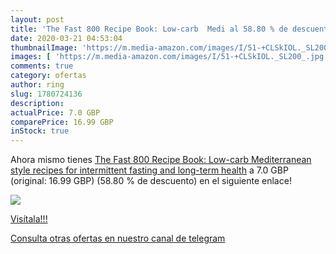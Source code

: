 ```yaml
---
layout: post
title: 'The Fast 800 Recipe Book: Low-carb  Medi al 58.80 % de descuento'
date: 2020-03-21 04:53:04
thumbnailImage: 'https://m.media-amazon.com/images/I/51-+CLSkIOL._SL200_.jpg'
images: [ 'https://m.media-amazon.com/images/I/51-+CLSkIOL._SL200_.jpg' ]
comments: true
category: ofertas
author: ring
slug: 1780724136
description:
actualPrice: 7.0 GBP
comparePrice: 16.99 GBP
inStock: true
---
```


Ahora mismo tienes [The Fast 800 Recipe Book: Low-carb  Mediterranean style recipes for intermittent fasting and long-term health](https://www.amazon.com/dp/1780724136/?tag=redken08-20) a 7.0 GBP (original: 16.99 GBP) (58.80 %  de descuento) en el siguiente enlace!

[![](https://m.media-amazon.com/images/I/51-+CLSkIOL._SL200_.jpg)](https://www.amazon.com/dp/1780724136/?tag=redken08-20)

[Visítala!!!](https://www.amazon.com/dp/1780724136/?tag=redken08-20)

[Consulta otras ofertas en nuestro canal de telegram](https://t.me/s/ofertas25)
